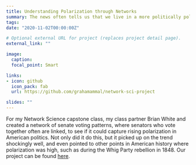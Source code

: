 ```yaml
---
title: Understanding Polarization through Networks
summary: The news often tells us that we live in a more politically polarized time than ever. Can a network create by senator voting patterns show this?  
tags:
date: "2020-11-02T00:00:00Z"

# Optional external URL for project (replaces project detail page).
external_link: ""

image:
  caption:
  focal_point: Smart

links:
- icon: github
  icon_pack: fab
  url: https://github.com/grahamammal/network-sci-project

slides: ""
---
```


For my Network Science capstone class, my class partner Brian White and created a network of senate voting patterns, where senators who vote together often are linked, to see if it could capture rising polarization in American politics. Not only did it do this, but it picked up on the trend shockingly well, and even pointed to other points in American history where polarization was high, such as during the Whig Party rebellion in 1848. Our project can be found [here](/files/network-capstone.html). 
